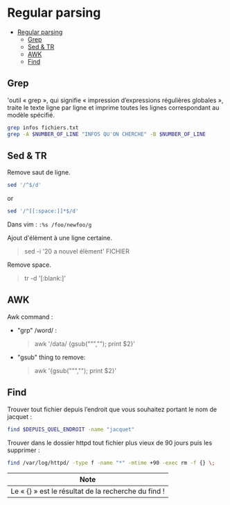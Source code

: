 # Regular parsing

* [Regular parsing](#regular-parsing)
   * [Grep](#grep)
   * [Sed &amp; TR](#sed--tr)
   * [AWK](#awk)
   * [Find](#find)
   
## Grep

'outil « grep », qui signifie « impression d’expressions régulières globales », traite le texte ligne par ligne et imprime toutes les lignes correspondant au modèle spécifié.

```bash
grep infos fichiers.txt
grep -A $NUMBER_OF_LINE "INFOS QU'ON CHERCHE" -B $NUMBER_OF_LINE
```

## Sed & TR
Remove saut de ligne.
```bash
sed '/^$/d'
```
or 

```bash
sed '/^[[:space:]]*$/d'
```

Dans vim : `:%s /foo/newfoo/g`

Ajout d'élèment à une ligne certaine.
> sed -i '20 a nouvel élèment' FICHIER

Remove space.
> tr -d '[:blank:]'

## AWK
Awk command :

- "grp" /word/ :
   > awk '/data/ {gsub("\"",""); print $2}'

- "gsub" thing to remove:
   > awk '{gsub("\"",""); print $2}'

## Find

Trouver tout fichier depuis l’endroit que vous souhaitez portant le nom de jacquet :

```bash
find $DEPUIS_QUEL_ENDROIT -name "jacquet"
```

Trouver dans le dossier httpd tout fichier plus vieux de 90 jours puis les supprimer :

```bash
find /var/log/httpd/ -type f -name "*" -mtime +90 -exec rm -f {} \;
```

| Note |
|-|
| Le « {} » est le résultat de la recherche du find ! |